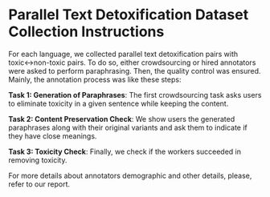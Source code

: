 # Parallel Text Detoxification Dataset Collection Instructions

For each language, we collected parallel text detoxification pairs with toxic<->non-toxic pairs. To do so, either crowdsourcing or hired annotators were asked to perform paraphrasing. Then, the quality control was ensured. Mainly, the annotation process was like these steps:

**Task 1: Generation of Paraphrases**: The first crowdsourcing task asks users to eliminate toxicity in a given sentence while keeping the content.

**Task 2: Content Preservation Check**: We show users the generated paraphrases along with their original variants and ask them to indicate if they have close meanings.

**Task 3: Toxicity Check**: Finally, we check if the workers succeeded in removing toxicity.

For more details about annotators demographic and other details, please, refer to our report.
